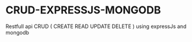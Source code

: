 # CRUD-EXPRESSJS-MONGODB
Restfull api CRUD ( CREATE READ UPDATE DELETE ) using expressJs and mongodb
